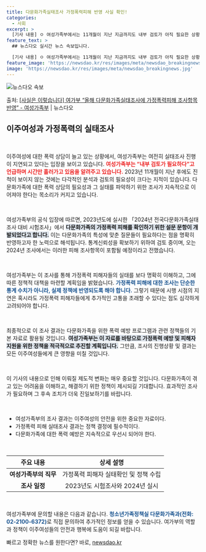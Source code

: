 ```yaml
---
title: 다문화가족실태조사 가정폭력피해 반영 사실 확인!
categories:
  - 사회
excerpt: >
  [기사 내용] ㅇ 여성가족부에서는 11개월이 지난 지금까지도 내부 검토가 아직 필요한 상황 이란 말만 반복하…
feature_text: >
  ## 뉴스다오 실시간 뉴스 속보입니다.

  [기사 내용] ㅇ 여성가족부에서는 11개월이 지난 지금까지도 내부 검토가 아직 필요한 상황 이란 말만 반복하…
feature_image: 'https://newsdao.kr/res/images/meta/newsdao_breakingnews.jpg'
image: 'https://newsdao.kr/res/images/meta/newsdao_breakingnews.jpg'
---
```


![뉴스다오 속보](https://newsdao.kr/res/images/meta/newsdao_breakingnews.jpg)

<p>출처: <a href="https://newsdao.kr/3335" rel="dofollow">[사실은 이렇습니다] 여가부 “올해 다문화가족실태조사에 가정폭력피해 조사항목 반영” - 여성가족부</a> | 뉴스다오</p>

<h2 data-ke-size="size26">이주여성과 가정폭력의 실태조사</h2>

<p data-ke-size="size16">&nbsp;</p>

이주여성에 대한 폭력 상담이 늘고 있는 상황에서, 여성가족부는 여전히 실태조사 진행이 지연되고 있다는 입장을 보이고 있습니다. <b><span style="color: #ee2323;">여성가족부는 “내부 검토가 필요하다”고 언급하며 시간만 흘러가고 있음을 알려주고 있습니다.</span></b> 2023년 11개월이 지난 후에도 진척이 보이지 않는 것에는 다각적인 분석과 검토의 필요성이 크다는 지적이 있습니다. 다문화가족에 대한 폭력 상담의 필요성과 그 실태를 파악하기 위한 조사가 지속적으로 이어져야 한다는 목소리가 커지고 있습니다.

<p data-ke-size="size16">&nbsp;</p>

여성가족부의 공식 입장에 따르면, 2023년도에 실시한 「2024년 전국다문화가족실태조사 대비 시험조사」에서 <b><span style="background-color: #21538527;">다문화가족의 가정폭력 피해를 확인하기 위한 설문 문항이 개발되었다고 합니다.</span></b> 이는 다문화가족의 특성에 맞춘 질문들이 필요하다는 점을 명확히 반영하고자 한 노력으로 해석됩니다. 통계신뢰성을 확보하기 위하여 검토 중이며, 오는 2024년 조사에서는 이러한 피해 조사항목이 포함될 예정이라고 전했습니다.

<p data-ke-size="size16">&nbsp;</p>

여성가족부는 이 조사를 통해 가정폭력 피해자들의 실태를 보다 명확히 이해하고, 그에 따른 정책적 대책을 마련할 계획임을 밝혔습니다. <b><span style="color: #1a5490;">가정폭력 피해에 대한 조사는 단순한 통계 수치가 아니라, 실제 정책에 반영되도록 해야 합니다.</span></b> 그렇기 때문에 시행 시점의 지연은 혹시라도 가정폭력 피해자들에게 추가적인 고통을 초래할 수 있다는 점도 심각하게 고려되어야 합니다.

<p data-ke-size="size16">&nbsp;</p>

최종적으로 이 조사 결과는 다문화가족을 위한 폭력 예방 프로그램과 관련 정책들의 기본 자료로 활용될 것입니다. <b><span style="background-color: #21538527;">여성가족부는 이 자료를 바탕으로 가정폭력 예방 및 피해자 지원을 위한 정책을 적극적으로 추진할 계획입니다.</span></b> 그만큼, 조사의 진행상황 및 결과는 모든 이주여성들에게 큰 영향을 미칠 것입니다.

<p data-ke-size="size16">&nbsp;</p>

이 기사의 내용으로 인해 이뤄질 제도적 변화는 매우 중요할 것입니다. 다문화가족이 겪고 있는 어려움을 이해하고, 해결하기 위한 정책이 제시되길 기대합니다. 효과적인 조사가 필요하며 그 후속 조치가 더욱 진일보하기를 바랍니다.

<p data-ke-size="size16">&nbsp;</p>

<ul>
<li>여성가족부의 조사 결과는 이주여성의 안전을 위한 중요한 자료이다.</li>
<li>가정폭력 피해 실태조사 결과는 정책 결정에 필수적이다.</li>
<li>다문화가족에 대한 폭력 예방은 지속적으로 우선시 되어야 한다.</li>
</ul>

<p data-ke-size="size16">&nbsp;</p>

<table style="width: 100%;">
  <thead>
    <tr>
      <th style="text-align: center;">주요 내용</th>
      <th style="text-align: center;">상세 설명</th>
    </tr>
  </thead>
  <tbody>
    <tr>
      <td style="text-align: center; height: 17px;"><b>여성가족부의 직무</b></td>
      <td style="text-align: center; height: 17px;">가정폭력 피해자 실태확인 및 정책 수립</td>
    </tr>
    <tr>
      <td style="text-align: center; height: 17px;"><b>조사 일정</b></td>
      <td style="text-align: center; height: 17px;">2023년도 시험조사와 2024년 실시</td>
    </tr>
  </tbody>
</table>

<p data-ke-size="size16">&nbsp;</p>

여성가족부에 문의할 내용은 다음과 같습니다. <b><span style="color: #1a5490;">청소년가족정책실 다문화가족과(전화: 02-2100-6372)</span></b>로 직접 문의하여 추가적인 정보를 얻을 수 있습니다. 여가부의 역할과 정책이 이주여성들의 안전과 행복에 도움이 되길 바랍니다. 

빠르고 정확한 뉴스를 원한다면? 바로, <a href="https://newsdao.kr" rel="dofollow">newsdao.kr</a>



